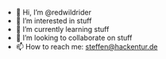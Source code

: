 - 👋 Hi, I’m @redwildrider
- 👀 I’m interested in stuff
- 🌱 I’m currently learning stuff
- 💞️ I’m looking to collaborate on stuff
- 📫 How to reach me: steffen@hackentur.de

<!---
redwildrider/redwildrider is a ✨ special ✨ repository because its `README.md` (this file) appears on your GitHub profile.
You can click the Preview link to take a look at your changes.
--->
